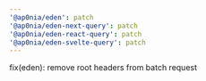 ```yaml
---
'@ap0nia/eden': patch
'@ap0nia/eden-next-query': patch
'@ap0nia/eden-react-query': patch
'@ap0nia/eden-svelte-query': patch
---
```


fix(eden): remove root headers from batch request
